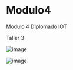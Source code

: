 # Modulo4
Modulo 4 DIplomado IOT

Taller 3

![image](https://user-images.githubusercontent.com/68758036/216801870-f08b8e08-e77e-4fde-b49b-a829e961303f.png)

![image](https://user-images.githubusercontent.com/68758036/216801874-f2158473-10a6-4e70-980f-f5ad65222354.png)

